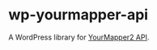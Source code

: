 # wp-yourmapper-api
A WordPress library for [YourMapper2 API](https://market.mashape.com/yourmapper/yourmapper2).
